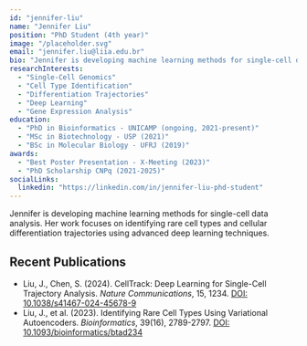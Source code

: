 ```yaml
---
id: "jennifer-liu"
name: "Jennifer Liu"
position: "PhD Student (4th year)"
image: "/placeholder.svg"
email: "jennifer.liu@liia.edu.br"
bio: "Jennifer is developing machine learning methods for single-cell data analysis. Her work focuses on identifying rare cell types and cellular differentiation trajectories using advanced deep learning techniques."
researchInterests:
  - "Single-Cell Genomics"
  - "Cell Type Identification"
  - "Differentiation Trajectories"
  - "Deep Learning"
  - "Gene Expression Analysis"
education:
  - "PhD in Bioinformatics - UNICAMP (ongoing, 2021-present)"
  - "MSc in Biotechnology - USP (2021)"
  - "BSc in Molecular Biology - UFRJ (2019)"
awards:
  - "Best Poster Presentation - X-Meeting (2023)"
  - "PhD Scholarship CNPq (2021-2025)"
socialLinks:
  linkedin: "https://linkedin.com/in/jennifer-liu-phd-student"
---
```


Jennifer is developing machine learning methods for single-cell data analysis. Her work focuses on identifying rare cell types and cellular differentiation trajectories using advanced deep learning techniques.

## Recent Publications

- Liu, J., Chen, S. (2024). CellTrack: Deep Learning for Single-Cell Trajectory Analysis. *Nature Communications*, 15, 1234. [DOI: 10.1038/s41467-024-45678-9](https://doi.org/10.1038/s41467-024-45678-9)
- Liu, J., et al. (2023). Identifying Rare Cell Types Using Variational Autoencoders. *Bioinformatics*, 39(16), 2789-2797. [DOI: 10.1093/bioinformatics/btad234](https://doi.org/10.1093/bioinformatics/btad234)
